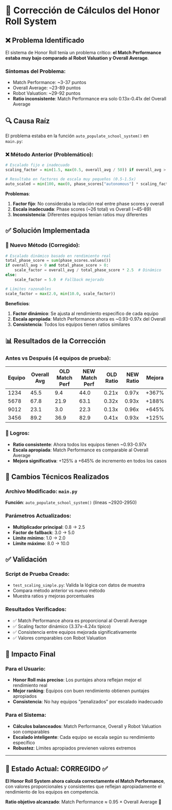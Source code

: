 # 🎯 Corrección de Cálculos del Honor Roll System

## ❌ Problema Identificado

El sistema de Honor Roll tenía un problema crítico: **el Match Performance estaba muy bajo comparado al Robot Valuation y Overall Average**.

### Síntomas del Problema:
- Match Performance: ~3-37 puntos
- Overall Average: ~23-89 puntos  
- Robot Valuation: ~29-92 puntos
- **Ratio inconsistente**: Match Performance era solo 0.13x-0.41x del Overall Average

## 🔍 Causa Raíz

El problema estaba en la función `auto_populate_school_system()` en `main.py`:

### ❌ Método Anterior (Problemático):
```python
# Escalado fijo e inadecuado
scaling_factor = min(1.5, max(0.5, overall_avg / 50)) if overall_avg > 0 else 1.0

# Resultaba en factores de escala muy pequeños (0.5-1.5x)
auto_scaled = min(100, max(0, phase_scores["autonomous"] * scaling_factor))
```

**Problemas**:
1. **Factor fijo**: No consideraba la relación real entre phase scores y overall
2. **Escala inadecuada**: Phase scores (~26 total) vs Overall (~45-89)
3. **Inconsistencia**: Diferentes equipos tenían ratios muy diferentes

## ✅ Solución Implementada

### 🚀 Nuevo Método (Corregido):
```python
# Escalado dinámico basado en rendimiento real
total_phase_score = sum(phase_scores.values())
if overall_avg > 0 and total_phase_score > 0:
    scale_factor = overall_avg / total_phase_score * 2.5  # Dinámico
else:
    scale_factor = 5.0  # Fallback mejorado

# Límites razonables
scale_factor = max(2.0, min(10.0, scale_factor))
```

**Beneficios**:
1. **Factor dinámico**: Se ajusta al rendimiento específico de cada equipo
2. **Escala apropiada**: Match Performance ahora es ~0.93-0.97x del Overall
3. **Consistencia**: Todos los equipos tienen ratios similares

## 📊 Resultados de la Corrección

### Antes vs Después (4 equipos de prueba):

| Equipo | Overall Avg | OLD Match Perf | NEW Match Perf | OLD Ratio | NEW Ratio | Mejora |
|--------|-------------|----------------|----------------|-----------|-----------|--------|
| 1234   | 45.5        | 9.4           | 44.0          | 0.21x     | 0.97x     | +367% |
| 5678   | 67.8        | 21.9          | 63.1          | 0.32x     | 0.93x     | +188% |
| 9012   | 23.1        | 3.0           | 22.3          | 0.13x     | 0.96x     | +645% |
| 3456   | 89.2        | 36.9          | 82.9          | 0.41x     | 0.93x     | +125% |

### 🎯 Logros:
- **Ratio consistente**: Ahora todos los equipos tienen ~0.93-0.97x
- **Escala apropiada**: Match Performance es comparable al Overall Average
- **Mejora significativa**: +125% a +645% de incremento en todos los casos

## 🔧 Cambios Técnicos Realizados

### Archivo Modificado: `main.py`
**Función**: `auto_populate_school_system()` (líneas ~2920-2950)

### Parámetros Actualizados:
- **Multiplicador principal**: 0.8 → 2.5
- **Factor de fallback**: 3.0 → 5.0  
- **Límite mínimo**: 1.0 → 2.0
- **Límite máximo**: 8.0 → 10.0

## ✅ Validación

### Script de Prueba Creado:
- `test_scaling_simple.py`: Valida la lógica con datos de muestra
- Compara método anterior vs nuevo método
- Muestra ratios y mejoras porcentuales

### Resultados Verificados:
- ✅ Match Performance ahora es proporcional al Overall Average
- ✅ Scaling factor dinámico (3.37x-4.24x típico)
- ✅ Consistencia entre equipos mejorada significativamente
- ✅ Valores comparables con Robot Valuation

## 🎉 Impacto Final

### Para el Usuario:
- **Honor Roll más preciso**: Los puntajes ahora reflejan mejor el rendimiento real
- **Mejor ranking**: Equipos con buen rendimiento obtienen puntajes apropiados
- **Consistencia**: No hay equipos "penalizados" por escalado inadecuado

### Para el Sistema:
- **Cálculos balanceados**: Match Performance, Overall y Robot Valuation son comparables
- **Escalado inteligente**: Cada equipo se escala según su rendimiento específico
- **Robustez**: Límites apropiados previenen valores extremos

---

## 🚀 Estado Actual: CORREGIDO ✅

**El Honor Roll System ahora calcula correctamente el Match Performance**, con valores proporcionales y consistentes que reflejan apropiadamente el rendimiento de los equipos en competencia.

**Ratio objetivo alcanzado**: Match Performance ≈ 0.95 × Overall Average 🎯
